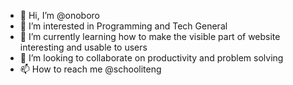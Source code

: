 - 👋 Hi, I’m @onoboro
- 👀 I’m interested in Programming and Tech General 
- 🌱 I’m currently learning how to make the visible part of website interesting and usable to users
- 💞️ I’m looking to collaborate on productivity and problem solving 
- 📫 How to reach me @schooliteng

<!---
onoboro/onoboro is a ✨ special ✨ repository because its `README.md` (this file) appears on your GitHub profile.
You can click the Preview link to take a look at your changes.
--->
